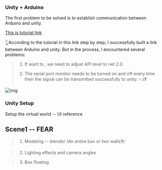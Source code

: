 ### Unity + Arduino
The first problem to be solved is to establish communication between Arduino and unity.

[This is tutorial link](https://www.youtube.com/watch?v=of_oLAvWfSI)

👆According to the tutorial in this link step by step, I successfully built a link between Arduino and unity. But in the process, I encountered several problems:

>  1. If want to <import System.IO.Ports>, we need to adjust API level to net 2.0.
>
>  2. The serial port monitor needs to be turned on and off every time then the signal can be transmitted successfully to unity. 👈❓

![img](https://github.com/lalisa777/xiaojielin/blob/master/Advanced%20Physical%20Computing/file/IMG_5524.gif)  

### Unity Setup
Setup the virtual world -- UI reference

## Scene1 -- FEAR

> 1. Modeling -- blender (An entire box or two walls❓)

> 2. Lighting effects and camera angles

> 3. Box floating



